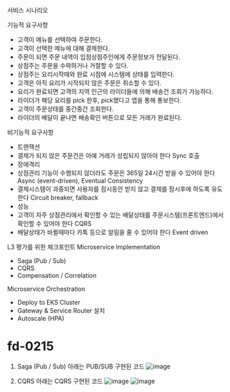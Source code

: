 서비스 시나리오

기능적 요구사항
- 고객이 메뉴를 선택하여 주문한다.
- 고객이 선택한 메뉴에 대해 결제한다.
- 주문이 되면 주문 내역이 입점상점주인에게 주문정보가 전달된다.
- 상점주는 주문을 수락하거나 거절할 수 있다.
- 상점주는 요리시작때와 완료 시점에 시스템에 상태를 입력한다.
- 고객은 아직 요리가 시작되지 않은 주문은 취소할 수 있다.
- 요리가 완료되면 고객의 지역 인근의 라이더들에 의해 배송건 조회가 가능하다.
- 라이더가 해당 요리를 pick 한후, pick했다고 앱을 통해 통보한다.
- 고객이 주문상태를 중간중간 조회한다.
- 라이더의 배달이 끝나면 배송확인 버튼으로 모든 거래가 완료된다.

비기능적 요구사항
- 트랜잭션
- 결제가 되지 않은 주문건은 아예 거래가 성립되지 않아야 한다 Sync 호출
- 장애격리
- 상점관리 기능이 수행되지 않더라도 주문은 365일 24시간 받을 수 있어야 한다 Async (event-driven), Eventual Consistency
- 결제시스템이 과중되면 사용자를 잠시동안 받지 않고 결제를 잠시후에 하도록 유도한다 Circuit breaker, fallback
- 성능
- 고객이 자주 상점관리에서 확인할 수 있는 배달상태를 주문시스템(프론트엔드)에서 확인할 수 있어야 한다 CQRS
- 배달상태가 바뀔때마다 카톡 등으로 알림을 줄 수 있어야 한다 Event driven

L3 평가를 위한 체크포인트
Microservice Implementation
- Saga (Pub / Sub)
- CQRS
- Compensation / Correlation

Microservice Orchestration
- Deploy to EKS Cluster
- Gateway & Service Router 설치
- Autoscale (HPA)

# fd-0215
1. Saga (Pub / Sub) 아래는 PUB/SUB 구현된 코드
![image](https://user-images.githubusercontent.com/119825867/218937778-1d5ad929-7dd9-4c39-a806-6f8271cdee3e.png)

2. CQRS 아래는 CQRS 구현된 코드
![image](https://user-images.githubusercontent.com/119825867/218938345-bb981794-361b-4f4f-9681-68a38ff72be7.png)
![image](https://user-images.githubusercontent.com/119825867/218938358-918b7398-0a22-43ba-ba0b-5060476ed2c0.png)
